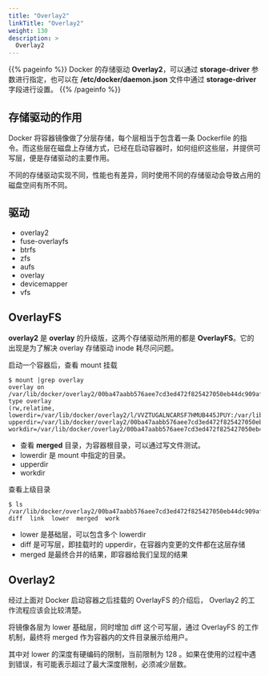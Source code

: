 ```yaml
---
title: "Overlay2"
linkTitle: "Overlay2"
weight: 130
description: >
  Overlay2
---
```


{{% pageinfo %}}
Docker 的存储驱动 **Overlay2**，可以通过 **storage-driver** 参数进行指定，也可以在 **/etc/docker/daemon.json** 文件中通过 **storage-driver** 字段进行设置。
{{% /pageinfo %}}



## 存储驱动的作用
Docker 将容器镜像做了分层存储，每个层相当于包含着一条 Dockerfile 的指令。而这些层在磁盘上存储方式，已经在启动容器时，如何组织这些层，并提供可写层，便是存储驱动的主要作用。

不同的存储驱动实现不同，性能也有差异，同时使用不同的存储驱动会导致占用的磁盘空间有所不同。


## 驱动
- overlay2
- fuse-overlayfs
- btrfs
- zfs
- aufs
- overlay
- devicemapper
- vfs


## OverlayFS
**overlay2** 是 **overlay** 的升级版，这两个存储驱动所用的都是 **OverlayFS**。它的出现是为了解决 overlay 存储驱动 inode 耗尽问问题。


启动一个容器后，查看 mount 挂载

```
$ mount |grep overlay  
overlay on /var/lib/docker/overlay2/00ba47aabb576aee7cd3ed472f825427050eb44dc909af8dbf667d3619f4f66a/merged type overlay 
(rw,relatime,
lowerdir=/var/lib/docker/overlay2/l/VVZTUGALNCARSF7HMUB445JPUY:/var/lib/docker/overlay2/l/G3PPKI2BXA3PKTPL7VURBQVVKD:/var/lib/docker/overlay2/l/7NVHGK2ITPX2UT2YGDAJFJE2QD:/var/lib/docker/overlay2/l/GZGJV5VQ4T2ZGCCMGFKXOESBQP:/var/lib/docker/overlay2/l/PRL3DYKGN4DW6BAEZZ3B2YMPMZ:/var/lib/docker/overlay2/l/JT7YW37MP5DRFGKGMD3STR64HG:/var/lib/docker/overlay2/l/VVD7Z66THINOLXHB3V3UHUT5K7,
upperdir=/var/lib/docker/overlay2/00ba47aabb576aee7cd3ed472f825427050eb44dc909af8dbf667d3619f4f66a/diff,
workdir=/var/lib/docker/overlay2/00ba47aabb576aee7cd3ed472f825427050eb44dc909af8dbf667d3619f4f66a/work)
```

- 查看  **merged** 目录，为容器根目录，可以通过写文件测试。
- lowerdir 是 mount 中指定的目录。
- upperdir 
- workdir 

查看上级目录

```
$ ls /var/lib/docker/overlay2/00ba47aabb576aee7cd3ed472f825427050eb44dc909af8dbf667d3619f4f66a
diff  link  lower  merged  work
```

- lower 是基础层，可以包含多个 lowerdir
- diff 是可写层，即挂载时的 upperdir，在容器内变更的文件都在这层存储
- merged 是最终合并的结果，即容器给我们呈现的结果


## Overlay2
经过上面对 Docker 启动容器之后挂载的 OverlayFS 的介绍后， Overlay2 的工作流程应该会比较清楚。

将镜像各层为 lower 基础层，同时增加 diff 这个可写层，通过 OverlayFS 的工作机制，最终将 merged 作为容器内的文件目录展示给用户。

其中对 lower 的深度有硬编码的限制，当前限制为 128 。如果在使用的过程中遇到错误，有可能表示超过了最大深度限制，必须减少层数。
